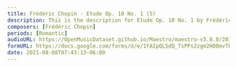 ```yaml
---
title: Frédéric Chopin - Etude Op. 10 No. 1 (5)
description: This is the description for Etude Op. 10 No. 1 by Frédéric Chopin
composers: [Frédéric Chopin]
periods: [Romantic]
audioURL: https://OpenMusicDataset.github.io/Maestro/maestro-v3.0.0/2013/ORIG-MIDI_02_7_7_13_Group__MID--AUDIO_19_R1_2013_wav--3.midi
formURL: https://docs.google.com/forms/d/e/1FAIpQLSdQ_TsPPs2zgm2HOBmvTP5fziKMgObzz_2xqfM16iX7SRJh0w/viewform
date: 2021-08-08T07:43:13-06:00
---
```

